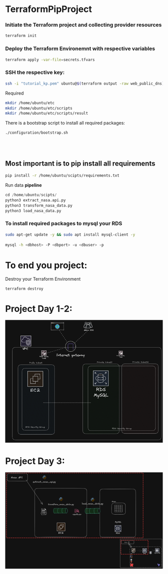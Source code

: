 # TerraformPipProject

### Initiate the Terraform project and collecting provider resources
```bash
terraform init
```

### Deploy the Terraform Environemnt with respective variables
```bash
terraform apply -var-file=secrets.tfvars
```

### SSH the respective key:

```bash
ssh -i "tutorial_kp.pem" ubuntu@$(terraform output -raw web_public_dns)
```
Required
```bash
mkdir /home/ubuntu/etc
mkdir /home/ubuntu/etc/scripts
mkdir /home/ubuntu/etc/scripts/result
```

There is a bootstrap script to install all required packages:

```bash
./configuration/bootstrap.sh
```

<br></br>
## Most important is to pip install all requirements

```bash
pip install -r /home/ubuntu/scipts/requirements.txt
```
Run data <b>pipeline</b>

```python
cd /home/ubuntu/scipts/
python3 extract_nasa.api.py
python3 transform_nasa_data.py
python3 load_nasa_data.py
```
### To install required packages to mysql your RDS
```bash
sudo apt-get update -y && sudo apt install mysql-client -y

mysql -h <dbhost> -P <dbport> -u <dbuser> -p
```

# To end you project:
Destroy your Terraform Environment
```bash
terraform destroy
```

# Project Day 1-2:
<div align="center">
  <img src=https://github.com/vanzei/TerraformPipProject/blob/main/static/Day2.png/>
</div>

# Project Day 3:
<div align="center">
  <img src=https://github.com/vanzei/TerraformPipProject/blob/main/static/day3.png/>
</div>
